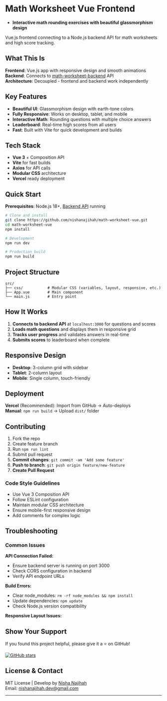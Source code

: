 # Math Worksheet Vue Frontend

- **Interactive math rounding exercises with beautiful glassmorphism design**

Vue.js frontend connecting to a Node.js backend API for math worksheets and high score tracking.

## What This Is

**Frontend**: Vue.js app with responsive design and smooth animations  
**Backend**: Connects to [math-worksheet-backend](https://github.com/nishanajihah/math-worksheet-backend) API  
**Architecture**: Decoupled - frontend and backend work independently

## Key Features

- **Beautiful UI**: Glassmorphism design with earth-tone colors  
- **Fully Responsive**: Works on desktop, tablet, and mobile  
- **Interactive Math**: Rounding questions with multiple choice answers  
- **Leaderboard**: Real-time high scores from all users  
- **Fast**: Built with Vite for quick development and builds

## Tech Stack

- **Vue 3** + Composition API
- **Vite** for fast builds
- **Axios** for API calls
- **Modular CSS** architecture
- **Vercel** ready deployment

## Quick Start

**Prerequisites**: Node.js 18+, [Backend API](https://github.com/nishanajihah/math-worksheet-backend) running

```bash
# Clone and install
git clone https://github.com/nishanajihah/math-worksheet-vue.git
cd math-worksheet-vue
npm install

# Development
npm run dev

# Production build
npm run build
```

## Project Structure

```text
src/
├── css/           # Modular CSS (variables, layout, responsive, etc.)
├── App.vue        # Main component  
└── main.js        # Entry point
```

## How It Works

1. **Connects to backend API** at `localhost:3000` for questions and scores
2. **Loads math questions** and displays them in responsive grid
3. **Tracks user progress** and validates answers in real-time  
4. **Submits scores** to leaderboard when complete

## Responsive Design

- **Desktop**: 3-column grid with sidebar
- **Tablet**: 2-column layout  
- **Mobile**: Single column, touch-friendly

## Deployment

**Vercel** (Recommended): Import from GitHub → Auto-deploys  
**Manual**: `npm run build` → Upload `dist/` folder

## Contributing

1. Fork the repo
2. Create feature branch  
3. Run `npm run lint`
4. Submit pull request
5. **Commit changes**: `git commit -am 'Add some feature'`
6. **Push to branch**: `git push origin feature/new-feature`
7. **Create Pull Request**

### **Code Style Guidelines**

- Use Vue 3 Composition API
- Follow ESLint configuration
- Maintain modular CSS architecture
- Ensure mobile-first responsive design
- Add comments for complex logic

## Troubleshooting

### **Common Issues**

**API Connection Failed:**

- Ensure backend server is running on port 3000
- Check CORS configuration in backend
- Verify API endpoint URLs

**Build Errors:**

- Clear node_modules: `rm -rf node_modules && npm install`
- Update dependencies: `npm update`
- Check Node.js version compatibility

**Responsive Layout Issues:**

## Show Your Support

If you found this project helpful, please give it a ⭐ on GitHub!

[![GitHub stars](https://img.shields.io/github/stars/nishanajihah/math-worksheet-vue?style=social)](https://github.com/nishanajihah/math-worksheet-vue/stargazers)

## License & Contact

MIT License | Develop by [Nisha Najihah](https://github.com/nishanajihah)  
Email: <nishanajihah.dev@gmail.com>

---
